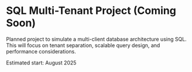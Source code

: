 # SQL Multi-Tenant Project (Coming Soon)

Planned project to simulate a multi-client database architecture using SQL.  
This will focus on tenant separation, scalable query design, and performance considerations.

Estimated start: August 2025

